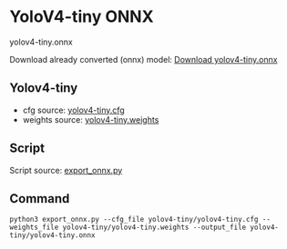 # YoloV4-tiny ONNX
yolov4-tiny.onnx

Download already converted (onnx) model: [Download yolov4-tiny.onnx](https://github.com/TheYoungBeast/YoloV4-Tiny-ONNX/raw/main/yolov4-tiny.onnx)

## Yolov4-tiny

- cfg source: [yolov4-tiny.cfg](https://raw.githubusercontent.com/AlexeyAB/darknet/master/cfg/yolov4-tiny.cfg)
- weights source: [yolov4-tiny.weights](https://github.com/AlexeyAB/darknet/releases/download/darknet_yolo_v4_pre/yolov4-tiny.weights)

## Script

Script source: [export_onnx.py](https://github.com/linghu8812/tensorrt_inference/blob/master/project/Yolov4/export_onnx.py)

## Command

```shell
python3 export_onnx.py --cfg_file yolov4-tiny/yolov4-tiny.cfg --weights_file yolov4-tiny/yolov4-tiny.weights --output_file yolov4-tiny/yolov4-tiny.onnx
```
